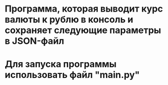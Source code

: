 # Программа, которая выводит курс валюты к рублю в консоль и сохраняет следующие параметры в JSON-файл
# Для запуска программы использовать файл "main.py"
